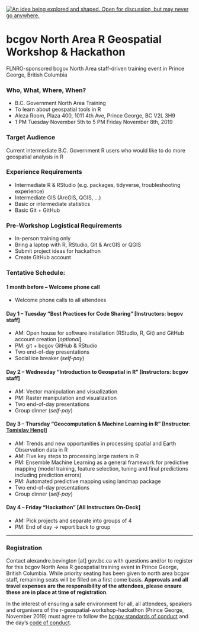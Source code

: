 <a id="devex-badge" rel="Inspiration" href="https://github.com/BCDevExchange/assets/blob/master/README.md"><img alt="An idea being explored and shaped. Open for discussion, but may never go anywhere." style="border-width:0" src="https://assets.bcdevexchange.org/images/badges/inspiration.svg" title="An idea being explored and shaped. Open for discussion, but may never go anywhere." /></a>

<!--
Copyright 2018 Province of British Columbia

This work is licensed under the Creative Commons Attribution 4.0 International License.
To view a copy of this license, visit http://creativecommons.org/licenses/by/4.0/.
-->

# bcgov North Area R Geospatial Workshop & Hackathon

FLNRO-sponsored bcgov North Area staff-driven training event in Prince George, British Columbia 

### Who, What, Where, When? 
- B.C. Government North Area Training 
- To learn about geospatial tools in R
- Aleza Room, Plaza 400, 1011 4th Ave, Prince George, BC V2L 3H9
- 1 PM Tuesday November 5th to 5 PM Friday November 8th, 2019

### Target Audience
Current intermediate B.C. Government R users who would like to do more geospatial analysis in R

### Experience Requirements
- Intermediate R & RStudio (e.g. packages, tidyverse, troubleshooting experience)
- Intermediate GIS (ArcGIS, QGIS, …)
- Basic or intermediate statistics 
- Basic Git + GitHub

### Pre-Workshop Logistical Requirements
- In-person training only
- Bring a laptop with R, RStudio, Git & ArcGIS or QGIS
- Submit project ideas for hackathon 
- Create GitHub account 

### Tentative Schedule: 

#### 1 month before – Welcome phone call 
- Welcome phone calls to all attendees 

#### Day 1 – Tuesday “Best Practices for Code Sharing” [Instructors: bcgov staff]
- AM: Open house for software installation (RStudio, R, Git) and GitHub account creation [_optional_]
- PM: git + bcgov GitHub & RStudio
- Two end-of-day presentations
-	Social ice breaker (_self-pay_)

####	Day 2 – Wednesday “Introduction to Geospatial in R” [Instructors: bcgov staff]
-	AM: Vector manipulation and visualization
-	PM: Raster manipulation and visualization
-	Two end-of-day presentations 
-	Group dinner (_self-pay_)

####	Day 3 – Thursday “Geocomputation & Machine Learning in R” [Instructor: [Tomislav Hengl](https://github.com/thengl)]
-	AM: Trends and new opportunities in processing spatial and Earth Observation data in R
- AM: Five key steps to processing large rasters in R
- PM: Ensemble Machine Learning as a general framework for predictive mapping (model training, feature selection, tuning and final predictions including prediction errors)
- PM: Automated predictive mapping using landmap package
-	Two end-of-day presentations 
-	Group dinner (_self-pay_)

#### Day 4 – Friday “Hackathon” [All Instructors On-Deck]
-	AM: Pick projects and separate into groups of 4
-	PM: End of day -> report back to group


------

### Registration

Contact alexandre.bevington [at] gov.bc.ca with questions and/or to register for this bcgov North Area R geospatial training event in Prince George, British Columbia. While priority seating has been given to north area bcgov staff, remaining seats will be filled on a first come basis. **Approvals and all travel expenses are the responsibility of the attendees, please ensure these are in place at time of registration**.

In the interest of ensuring a safe environment for all,  all attendees, speakers and organisers of the r-geospatial-workshop-hackathon (Prince George, November 2019) must agree to follow the [bcgov standards of conduct](https://www2.gov.bc.ca/gov/content/careers-myhr/about-the-bc-public-service/ethics-standards-of-conduct/standards-of-conduct) and the day’s [code of conduct](https://www.contributor-covenant.org/version/1/4/code-of-conduct).
